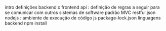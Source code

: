 intro
    definições 
        backend x frontend
        api : definição de regras a seguir para se comunicar com outros sistemas de software
        padrão MVC
        restful
        json
        nodejs : ambiente de execução de código js
        package-lock.json
    linguagens backend
    npm install

